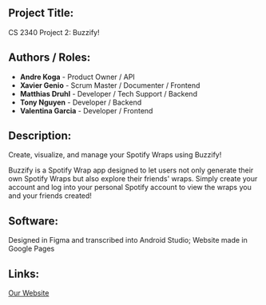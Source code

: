 ## Project Title:
CS 2340 Project 2: Buzzify!

## Authors / Roles:
- **Andre Koga** - Product Owner / API
- **Xavier Genio** - Scrum Master / Documenter / Frontend
- **Matthias Druhl** - Developer / Tech Support / Backend
- **Tony Nguyen** - Developer / Backend
- **Valentina Garcia** - Developer / Frontend
  
## Description:
Create, visualize, and manage your Spotify Wraps using Buzzify!

Buzzify is a Spotify Wrap app designed to let users not only generate their own Spotify Wraps but also explore their friends' wraps. Simply create your account and log into your personal Spotify account to view the wraps you and your friends created!

## Software:
Designed in Figma and transcribed into Android Studio; Website made in Google Pages

## Links:
[Our Website](https://sites.google.com/view/team5-proj2/our-app?authuser=0)
